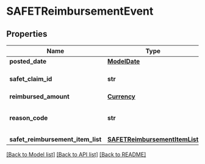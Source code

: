# SAFETReimbursementEvent

## Properties
Name | Type | Description | Notes
------------ | ------------- | ------------- | -------------
**posted_date** | [**ModelDate**](ModelDate.md) |  | [optional] 
**safet_claim_id** | **str** | A SAFE-T claim identifier. | [optional] 
**reimbursed_amount** | [**Currency**](Currency.md) |  | [optional] 
**reason_code** | **str** | Indicates why the seller was reimbursed. | [optional] 
**safet_reimbursement_item_list** | [**SAFETReimbursementItemList**](SAFETReimbursementItemList.md) |  | [optional] 

[[Back to Model list]](../README.md#documentation-for-models) [[Back to API list]](../README.md#documentation-for-api-endpoints) [[Back to README]](../README.md)

